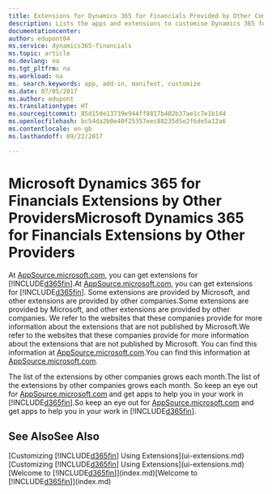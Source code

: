 ```yaml
---
title: Extensions for Dynamics 365 for Financials Provided by Other Companies | Microsoft Docs
description: Lists the apps and extensions to customise Dynamics 365 for Financials provided by other companies.
documentationcenter: 
author: edupont04
ms.service: dynamics365-financials
ms.topic: article
ms.devlang: na
ms.tgt_pltfrm: na
ms.workload: na
ms. search.keywords: app, add-in, manifest, customize
ms.date: 07/05/2017
ms.author: edupont
ms.translationtype: HT
ms.sourcegitcommit: 85d15de13739e944ff8817b402b37ae1c7e1b144
ms.openlocfilehash: bc54da2b0e40f25357eec88235d5e2f6de5a12a6
ms.contentlocale: en-gb
ms.lasthandoff: 09/22/2017

---
```

# <a name="microsoft-dynamics-365-for-financials-extensions-by-other-providers"></a><span data-ttu-id="343f1-103">Microsoft Dynamics 365 for Financials Extensions by Other Providers</span><span class="sxs-lookup"><span data-stu-id="343f1-103">Microsoft Dynamics 365 for Financials Extensions by Other Providers</span></span>
<span data-ttu-id="343f1-104">At [AppSource.microsoft.com](https://appsource.microsoft.com/), you can get extensions for [!INCLUDE[d365fin](includes/d365fin_md.md)].</span><span class="sxs-lookup"><span data-stu-id="343f1-104">At [AppSource.microsoft.com](https://appsource.microsoft.com/), you can get extensions for [!INCLUDE[d365fin](includes/d365fin_md.md)].</span></span> <span data-ttu-id="343f1-105">Some extensions are provided by Microsoft, and other extensions are provided by other companies.</span><span class="sxs-lookup"><span data-stu-id="343f1-105">Some extensions are provided by Microsoft, and other extensions are provided by other companies.</span></span> <span data-ttu-id="343f1-106">We refer to the websites that these companies provide for more information about the extensions that are not published by Microsoft.</span><span class="sxs-lookup"><span data-stu-id="343f1-106">We refer to the websites that these companies provide for more information about the extensions that are not published by Microsoft.</span></span> <span data-ttu-id="343f1-107">You can find this information at [AppSource.microsoft.com](https://appsource.microsoft.com/en-us/marketplace/apps?product=dynamics-365%3Bdynamics-365-for-financials&page=1).</span><span class="sxs-lookup"><span data-stu-id="343f1-107">You can find this information at [AppSource.microsoft.com](https://appsource.microsoft.com/en-us/marketplace/apps?product=dynamics-365%3Bdynamics-365-for-financials&page=1).</span></span>  

<span data-ttu-id="343f1-108">The list of the extensions by other companies grows each month.</span><span class="sxs-lookup"><span data-stu-id="343f1-108">The list of the extensions by other companies grows each month.</span></span> <span data-ttu-id="343f1-109">So keep an eye out for [AppSource.microsoft.com](https://appsource.microsoft.com/en-us/marketplace/apps?product=dynamics-365%3Bdynamics-365-for-financials&page=1) and get apps to help you in your work in [!INCLUDE[d365fin](includes/d365fin_md.md)].</span><span class="sxs-lookup"><span data-stu-id="343f1-109">So keep an eye out for [AppSource.microsoft.com](https://appsource.microsoft.com/en-us/marketplace/apps?product=dynamics-365%3Bdynamics-365-for-financials&page=1) and get apps to help you in your work in [!INCLUDE[d365fin](includes/d365fin_md.md)].</span></span>  

## <a name="see-also"></a><span data-ttu-id="343f1-110">See Also</span><span class="sxs-lookup"><span data-stu-id="343f1-110">See Also</span></span>
<span data-ttu-id="343f1-111">[Customizing [!INCLUDE[d365fin](includes/d365fin_md.md)] Using Extensions](ui-extensions.md)</span><span class="sxs-lookup"><span data-stu-id="343f1-111">[Customizing [!INCLUDE[d365fin](includes/d365fin_md.md)] Using Extensions](ui-extensions.md)</span></span>  
<span data-ttu-id="343f1-112">[Welcome to [!INCLUDE[d365fin](includes/d365fin_md.md)]](index.md)</span><span class="sxs-lookup"><span data-stu-id="343f1-112">[Welcome to [!INCLUDE[d365fin](includes/d365fin_md.md)]](index.md)</span></span>  

